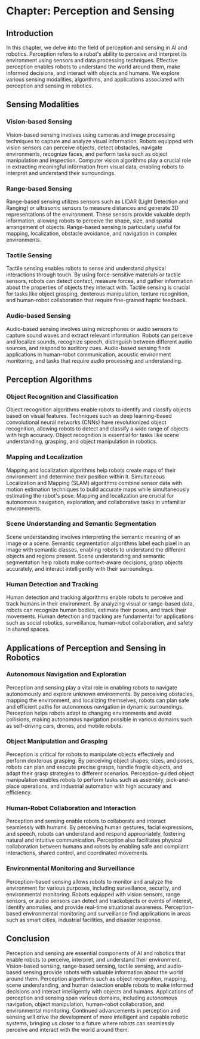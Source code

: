 Chapter: Perception and Sensing
===============================

Introduction
------------

In this chapter, we delve into the field of perception and sensing in AI and robotics. Perception refers to a robot's ability to perceive and interpret its environment using sensors and data processing techniques. Effective perception enables robots to understand the world around them, make informed decisions, and interact with objects and humans. We explore various sensing modalities, algorithms, and applications associated with perception and sensing in robotics.

Sensing Modalities
------------------

### Vision-based Sensing

Vision-based sensing involves using cameras and image processing techniques to capture and analyze visual information. Robots equipped with vision sensors can perceive objects, detect obstacles, navigate environments, recognize faces, and perform tasks such as object manipulation and inspection. Computer vision algorithms play a crucial role in extracting meaningful information from visual data, enabling robots to interpret and understand their surroundings.

### Range-based Sensing

Range-based sensing utilizes sensors such as LIDAR (Light Detection and Ranging) or ultrasonic sensors to measure distances and generate 3D representations of the environment. These sensors provide valuable depth information, allowing robots to perceive the shape, size, and spatial arrangement of objects. Range-based sensing is particularly useful for mapping, localization, obstacle avoidance, and navigation in complex environments.

### Tactile Sensing

Tactile sensing enables robots to sense and understand physical interactions through touch. By using force-sensitive materials or tactile sensors, robots can detect contact, measure forces, and gather information about the properties of objects they interact with. Tactile sensing is crucial for tasks like object grasping, dexterous manipulation, texture recognition, and human-robot collaboration that require fine-grained haptic feedback.

### Audio-based Sensing

Audio-based sensing involves using microphones or audio sensors to capture sound waves and extract relevant information. Robots can perceive and localize sounds, recognize speech, distinguish between different audio sources, and respond to auditory cues. Audio-based sensing finds applications in human-robot communication, acoustic environment monitoring, and tasks that require audio processing and understanding.

Perception Algorithms
---------------------

### Object Recognition and Classification

Object recognition algorithms enable robots to identify and classify objects based on visual features. Techniques such as deep learning-based convolutional neural networks (CNNs) have revolutionized object recognition, allowing robots to detect and classify a wide range of objects with high accuracy. Object recognition is essential for tasks like scene understanding, grasping, and object manipulation in robotics.

### Mapping and Localization

Mapping and localization algorithms help robots create maps of their environment and determine their position within it. Simultaneous Localization and Mapping (SLAM) algorithms combine sensor data with motion estimation techniques to build accurate maps while simultaneously estimating the robot's pose. Mapping and localization are crucial for autonomous navigation, exploration, and collaborative tasks in unfamiliar environments.

### Scene Understanding and Semantic Segmentation

Scene understanding involves interpreting the semantic meaning of an image or a scene. Semantic segmentation algorithms label each pixel in an image with semantic classes, enabling robots to understand the different objects and regions present. Scene understanding and semantic segmentation help robots make context-aware decisions, grasp objects accurately, and interact intelligently with their surroundings.

### Human Detection and Tracking

Human detection and tracking algorithms enable robots to perceive and track humans in their environment. By analyzing visual or range-based data, robots can recognize human bodies, estimate their poses, and track their movements. Human detection and tracking are fundamental for applications such as social robotics, surveillance, human-robot collaboration, and safety in shared spaces.

Applications of Perception and Sensing in Robotics
--------------------------------------------------

### Autonomous Navigation and Exploration

Perception and sensing play a vital role in enabling robots to navigate autonomously and explore unknown environments. By perceiving obstacles, mapping the environment, and localizing themselves, robots can plan safe and efficient paths for autonomous navigation in dynamic surroundings. Perception helps robots adapt to changing environments and avoid collisions, making autonomous navigation possible in various domains such as self-driving cars, drones, and mobile robots.

### Object Manipulation and Grasping

Perception is critical for robots to manipulate objects effectively and perform dexterous grasping. By perceiving object shapes, sizes, and poses, robots can plan and execute precise grasps, handle fragile objects, and adapt their grasp strategies to different scenarios. Perception-guided object manipulation enables robots to perform tasks such as assembly, pick-and-place operations, and industrial automation with high accuracy and efficiency.

### Human-Robot Collaboration and Interaction

Perception and sensing enable robots to collaborate and interact seamlessly with humans. By perceiving human gestures, facial expressions, and speech, robots can understand and respond appropriately, fostering natural and intuitive communication. Perception also facilitates physical collaboration between humans and robots by enabling safe and compliant interactions, shared control, and coordinated movements.

### Environmental Monitoring and Surveillance

Perception-based sensing allows robots to monitor and analyze the environment for various purposes, including surveillance, security, and environmental monitoring. Robots equipped with vision sensors, range sensors, or audio sensors can detect and trackobjects or events of interest, identify anomalies, and provide real-time situational awareness. Perception-based environmental monitoring and surveillance find applications in areas such as smart cities, industrial facilities, and disaster response.

Conclusion
----------

Perception and sensing are essential components of AI and robotics that enable robots to perceive, interpret, and understand their environment. Vision-based sensing, range-based sensing, tactile sensing, and audio-based sensing provide robots with valuable information about the world around them. Perception algorithms such as object recognition, mapping, scene understanding, and human detection enable robots to make informed decisions and interact intelligently with objects and humans. Applications of perception and sensing span various domains, including autonomous navigation, object manipulation, human-robot collaboration, and environmental monitoring. Continued advancements in perception and sensing will drive the development of more intelligent and capable robotic systems, bringing us closer to a future where robots can seamlessly perceive and interact with the world around them.
